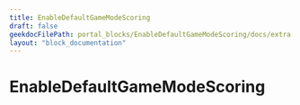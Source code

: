```yaml
---
title: EnableDefaultGameModeScoring
draft: false
geekdocFilePath: portal_blocks/EnableDefaultGameModeScoring/docs/extra.md
layout: "block_documentation"
---
```

# EnableDefaultGameModeScoring